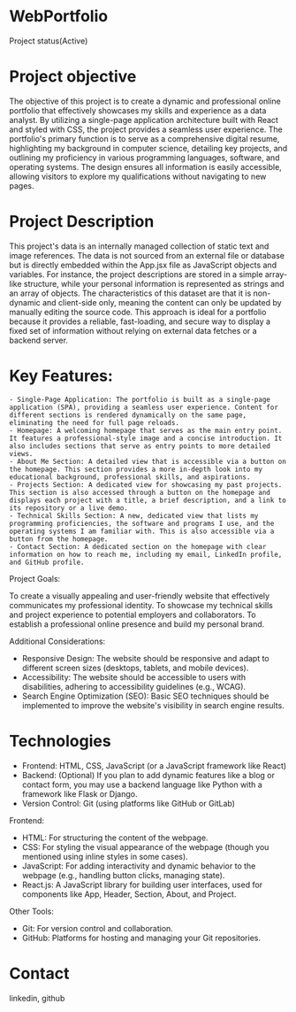 # WebPortfolio
  Project status(Active)

# Project objective
  The objective of this project is to create a dynamic and professional online portfolio that effectively showcases my skills and experience as a data analyst. By utilizing a single-page application architecture built with React and styled with CSS, the project provides a seamless user experience. The portfolio's primary function is to serve as a comprehensive digital resume, highlighting my background in computer science, detailing key projects, and outlining my proficiency in various programming languages, software, and operating systems. The design ensures all information is easily accessible, allowing visitors to explore my qualifications without navigating to new pages.

# Project Description
  This project's data is an internally managed collection of static text and image references. The data is not sourced from an external file or database but is directly embedded within the App.jsx file as JavaScript objects and variables. For instance, the project descriptions are stored in a simple array-like structure, while your personal information is represented as strings and an array of objects. The characteristics of this dataset are that it is non-dynamic and client-side only, meaning the content can only be updated by manually editing the source code. This approach is ideal for a portfolio because it provides a reliable, fast-loading, and secure way to display a fixed set of information without relying on external data fetches or a backend server.
  
  # Key Features:
    - Single-Page Application: The portfolio is built as a single-page application (SPA), providing a seamless user experience. Content for different sections is rendered dynamically on the same page, eliminating the need for full page reloads.
    - Homepage: A welcoming homepage that serves as the main entry point. It features a professional-style image and a concise introduction. It also includes sections that serve as entry points to more detailed views.
    - About Me Section: A detailed view that is accessible via a button on the homepage. This section provides a more in-depth look into my educational background, professional skills, and aspirations.
    - Projects Section: A dedicated view for showcasing my past projects. This section is also accessed through a button on the homepage and displays each project with a title, a brief description, and a link to its repository or a live demo.
    - Technical Skills Section: A new, dedicated view that lists my programming proficiencies, the software and programs I use, and the operating systems I am familiar with. This is also accessible via a button from the homepage.
    - Contact Section: A dedicated section on the homepage with clear information on how to reach me, including my email, LinkedIn profile, and GitHub profile.
  
  Project Goals:

  To create a visually appealing and user-friendly website that effectively communicates my professional identity.
  To showcase my technical skills and project experience to potential employers and collaborators.
  To establish a professional online presence and build my personal brand.
  
  Additional Considerations:

  - Responsive Design: The website should be responsive and adapt to different screen sizes (desktops, tablets, and mobile devices).
  - Accessibility: The website should be accessible to users with disabilities, adhering to accessibility guidelines (e.g., WCAG).
  - Search Engine Optimization (SEO): Basic SEO techniques should be implemented to improve the website's visibility in search engine results.

# Technologies 
  - Frontend: HTML, CSS, JavaScript (or a JavaScript framework like React)
  - Backend: (Optional) If you plan to add dynamic features like a blog or contact form, you may use a backend language like Python with a framework like Flask or Django.
  - Version Control: Git (using platforms like GitHub or GitLab)
  
  Frontend:
  - HTML: For structuring the content of the webpage.
  - CSS: For styling the visual appearance of the webpage (though you mentioned using inline styles in some cases).
  - JavaScript: For adding interactivity and dynamic behavior to the webpage (e.g., handling button clicks, managing state).
  - React.js: A JavaScript library for building user interfaces, used for components like App, Header, Section, About, and Project.

  Other Tools:
  - Git: For version control and collaboration.
  - GitHub: Platforms for hosting and managing your Git repositories.

# Contact
  linkedin, github